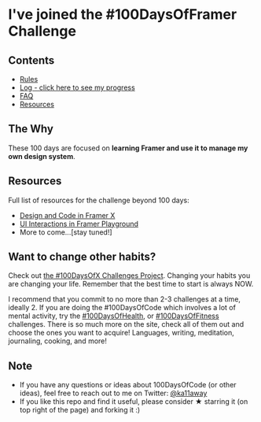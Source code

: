 # I've joined the #100DaysOfFramer Challenge

## Contents

-   [Rules](rules.md)
-   [Log - click here to see my progress](log.md)
-   [FAQ](FAQ.md)
-   [Resources](resources.md)

## The Why

These 100 days are focused on **learning Framer and use it to manage my own design system**.

## Resources

Full list of resources for the challenge beyond 100 days:

-   [Design and Code in Framer X](https://designcode.io/framer-x-course)
-   [UI Interactions in Framer Playground](https://designcode.io/framer-playground)
-   More to come...[stay tuned!]

## Want to change other habits?

Check out [the #100DaysOfX Challenges Project](http://100daysofx.com/). Changing your habits you are changing your life. Remember that the best time to start is always NOW.

I recommend that you commit to no more than 2-3 challenges at a time, ideally 2. If you are doing the #100DaysOfCode which involves a lot of mental activity, try the [#100DaysOfHealth](http://100daysofx.com/where-x-is/health/), or [#100DaysOfFitness](http://100daysofx.com/challenges/) challenges. There is so much more on the site, check all of them out and choose the ones you want to acquire! Languages, writing, meditation, journaling, cooking, and more!

## Note

-   If you have any questions or ideas about 100DaysOfCode (or other ideas), feel free to reach out to me on Twitter: [@ka11away](https://twitter.com/ka11away)
-   If you like this repo and find it useful, please consider &#9733; starring it (on top right of the page) and forking it :)
